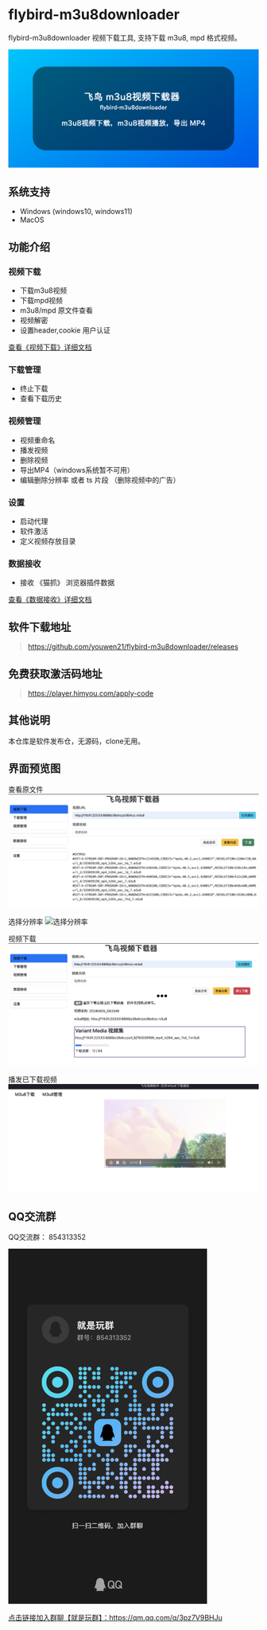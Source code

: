 # flybird-m3u8downloader
flybird-m3u8downloader 视频下载工具, 支持下载 m3u8, mpd 格式视频。    

![flybird-m3u8downloader](flybird-m3u8.png)

## 系统支持
 - Windows (windows10, windows11)
 - MacOS

## 功能介绍
### 视频下载
 - 下载m3u8视频
 - 下载mpd视频
 - m3u8/mpd 原文件查看
 - 视频解密
 - 设置header,cookie 用户认证

[查看《视频下载》详细文档](doc/download.md)

### 下载管理
 - 终止下载
 - 查看下载历史

### 视频管理
 - 视频重命名
 - 播发视频
 - 删除视频
 - 导出MP4（windows系统暂不可用）
 - 编辑删除分辨率 或者 ts 片段 （删除视频中的广告）


### 设置
 - 启动代理
 - 软件激活
 - 定义视频存放目录


### 数据接收
 - 接收 《猫抓》 浏览器插件数据
 
[查看《数据接收》详细文档](doc/data-receive.md)

## 软件下载地址
> https://github.com/youwen21/flybird-m3u8downloader/releases

## 免费获取激活码地址
> https://player.himyou.com/apply-code

## 其他说明
本仓库是软件发布仓，无源码，clone无用。

## 界面预览图
查看原文件
<img src="download-preview.png" alt="查看原文件"/>   

选择分辨率
<img src="images/download2.png" alt="选择分辨率"/>   

视频下载
<img src="images/download.png" alt="视频下载"/>    

播发已下载视频
<img src="images/play.png" alt="播发已下载视频"/>  

## QQ交流群
QQ交流群： 854313352  

<img src="images/qrcode_1717081395364.jpg" width="400" />  

<a href="https://qm.qq.com/q/3pz7V9BHJu">点击链接加入群聊【就是玩群】：https://qm.qq.com/q/3pz7V9BHJu</a>

